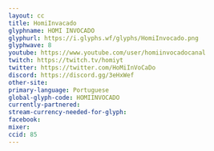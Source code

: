 ```yaml
---
layout: cc
title: HomiInvacado
glyphname: HOMI INVOCADO
glyphurl: https://i.glyphs.wf/glyphs/HomiInvocado.png
glyphwave: 8
youtube: https://www.youtube.com/user/homiinvocadocanal
twitch: https://twitch.tv/homiyt
twitter: https://twitter.com/HoMiInVoCaDo
discord: https://discord.gg/3eHxWef
other-site: 
primary-language: Portuguese
global-glyph-code: HOMIINVOCADO
currently-partnered: 
stream-currency-needed-for-glyph: 
facebook: 
mixer: 
ccid: 85
---
```


